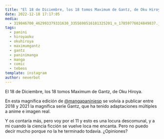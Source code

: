 ```yaml
---
title: "El 18 de Diciembre, los 18 tomos Maximum de Gantz, de Oku Hiroya"
date: 2022-12-18 17:17:05
media: 
  - 319846700_462993379331630_3355698516181325201_n_17859776024849837.jpg
tags: 
  - panini
  - hiroyaoku
  - okuhiroya
  - maximumgantz
  - gantz
  - paninimanga
  - manga
  - comic
  - tebeos
template: instagram
author: neverbot
---
```


El 18 de Diciembre, los 18 tomos Maximum de Gantz, de Oku Hiroya.

En esta magnífica edición de [@mangapaniniesp](https://instagram.com/mangapaniniesp) se volvía a publicar entre 2018 y 2021 la magnífica serie Gantz, que ha tenido adaptaciones múltiples a anime e imagen real.

Y os contaría más, pero voy por el 11 y esto es una locura descomunal, y a mi cuando la ciencia ficción se vuelve loca me encanta. Pero no puedo decir mucho porque no la he terminado todavía. ¿Opiniones?

